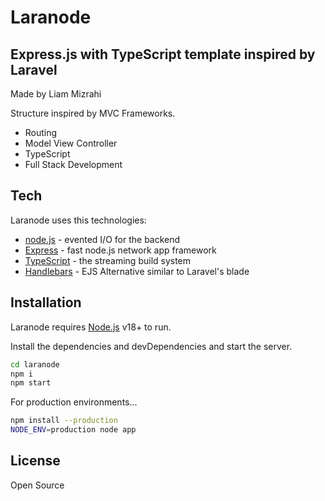 # Laranode
## Express.js with TypeScript template inspired by Laravel
Made by Liam Mizrahi

Structure inspired by MVC Frameworks.

- Routing
- Model View Controller
- TypeScript
- Full Stack Development

## Tech

Laranode uses this technologies:

- [node.js] - evented I/O for the backend
- [Express] - fast node.js network app framework
- [TypeScript](https://www.typescriptlang.org/) - the streaming build system
- [Handlebars](https://handlebarsjs.com/) - EJS Alternative similar to Laravel's blade

## Installation

Laranode requires [Node.js](https://nodejs.org/) v18+ to run.

Install the dependencies and devDependencies and start the server.

```sh
cd laranode
npm i
npm start
```

For production environments...

```sh
npm install --production
NODE_ENV=production node app
```

## License

Open Source

[//]: # (These are reference links used in the body of this note and get stripped out when the markdown processor does its job. There is no need to format nicely because it shouldn't be seen. Thanks SO - http://stackoverflow.com/questions/4823468/store-comments-in-markdown-syntax)

[dill]: <https://github.com/joemccann/dillinger>
[git-repo-url]: <https://github.com/joemccann/dillinger.git>
[john gruber]: <http://daringfireball.net>
[df1]: <http://daringfireball.net/projects/markdown/>
[markdown-it]: <https://github.com/markdown-it/markdown-it>
[Ace Editor]: <http://ace.ajax.org>
[node.js]: <http://nodejs.org>
[Twitter Bootstrap]: <http://twitter.github.com/bootstrap/>
[jQuery]: <http://jquery.com>
[@tjholowaychuk]: <http://twitter.com/tjholowaychuk>
[express]: <http://expressjs.com>
[AngularJS]: <http://angularjs.org>
[Gulp]: <http://gulpjs.com>

[PlDb]: <https://github.com/joemccann/dillinger/tree/master/plugins/dropbox/README.md>
[PlGh]: <https://github.com/joemccann/dillinger/tree/master/plugins/github/README.md>
[PlGd]: <https://github.com/joemccann/dillinger/tree/master/plugins/googledrive/README.md>
[PlOd]: <https://github.com/joemccann/dillinger/tree/master/plugins/onedrive/README.md>
[PlMe]: <https://github.com/joemccann/dillinger/tree/master/plugins/medium/README.md>
[PlGa]: <https://github.com/RahulHP/dillinger/blob/master/plugins/googleanalytics/README.md>
